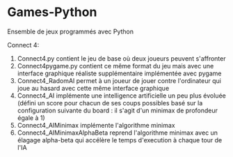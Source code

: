 # Games-Python
Ensemble de jeux programmés avec Python

Connect 4:
1. Connect4.py contient le jeu de base où deux joueurs peuvent s'affronter
2. Connect4pygame.py contient ce même format du jeu mais avec une interface graphique réaliste supplémentaire implémentée avec pygame
3. Connect4_RadomAI permet à un joueur de jouer contre l'ordinateur qui joue au hasard avec cette même interface graphique
4. Connect4_AI implémente une intelligence artificielle un peu plus évoluée (défini un score pour chacun de ses coups possibles basé sur la configuration suivante du board : il s'agit d'un minimax de profondeur égale à 1)
5. Connect4_AIMinimax implémente l'algorithme minimax 
6. Connect4_AIMinimaxAlphaBeta reprend l'algorithme minimax avec un élagage alpha-beta qui accélère le temps d'execution à chaque tour de l'IA
